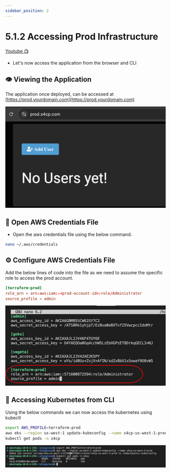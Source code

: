 ```yaml
---
sidebar_position: 2
---
```


# 5.1.2 Accessing Prod Infrastructure

[Youtube 📺](https://www.youtube.com/watch?v=Am9417a87zU&t=5912s)

- Let's now access the application from the browser and CLI

## 👁️ Viewing the Application

The application once deployed, can be accessed at [https://prod.yourdomain.com](https://prod.yourdomain.com)

![](img/prod_app_on.png)

## 📂 Open AWS Credentials File

- Open the aws credentials file using the below command.

```bash
nano ~/.aws/credentials
```

## ⚙️ Configure AWS Credentials File

Add the below lines of code into the file as we need to assume the specific role to access the prod account.

```toml
[terraform-prod]
role_arn = arn:aws:iam::<prod-account-id>:role/Administrator
source_profile = admin
```

![](img/adding_terraform_admin.png)

## 🔑 Accessing Kubernetes from CLI

Using the below commands we can now access the kubernetes using kubectl

```bash
export AWS_PROFILE=terraform-prod
aws eks --region us-west-1 update-kubeconfig --name s4cp-us-west-1-prod
kubectl get pods -n s4cp
```

![](img/accessing_prod_cli.png)
